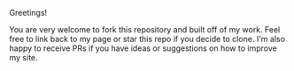 Greetings!

You are very welcome to fork this repository and built off of my work. Feel free to link back to my page or star this repo if you decide to clone.
I'm also happy to receive PRs if you have ideas or suggestions on how to improve my site.
